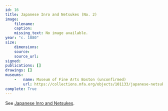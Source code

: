 ```yaml
---
id: 16
title: Japanese Inro and Netsukes (No. 2)
image:
    filename: 
    caption: 
    missing_text: No image available.
year: "c. 1880"
size:
    dimensions: 
    source: 
    source_url: 
signed: 
publications: []
drawings: []
museums: 
    -   name: Museum of Fine Arts Boston (unconfirmed)
        url: https://collections.mfa.org/objects/101133/japanese-netsukes
complete: True
---
```

See [Japanese Inro and Netsukes](#14).
